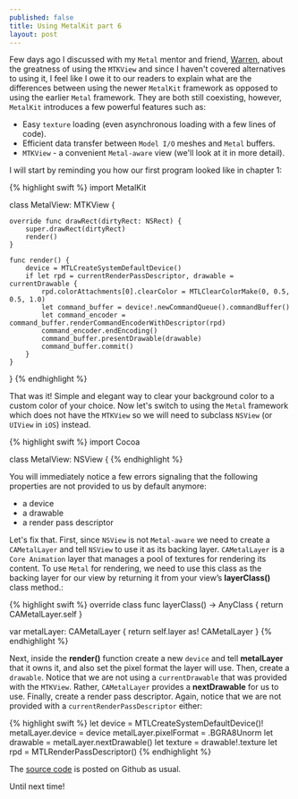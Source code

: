 ```yaml
---
published: false
title: Using MetalKit part 6
layout: post
---
```

Few days ago I discussed with my `Metal` mentor and friend, [Warren](https://gum.co/metalbyexample), about the greatness of using the `MTKView` and since I haven't covered alternatives to using it, I feel like I owe it to our readers to explain what are the differences between using the newer `MetalKit` framework as opposed to using the earlier `Metal` framework. They are both still coexisting, however, `MetalKit` introduces a few powerful features such as: 

- Easy `texture` loading (even asynchronous loading with a few lines of code).
- Efficient data transfer between `Model I/O` meshes and `Metal` buffers.
- `MTKView` - a convenient `Metal-aware` view (we'll look at it in more detail).

I will start by reminding you how our first program looked like in chapter 1:

{% highlight swift %} 
import MetalKit

class MetalView: MTKView {

    override func drawRect(dirtyRect: NSRect) {
        super.drawRect(dirtyRect)
        render()
    }
 
    func render() {
        device = MTLCreateSystemDefaultDevice()
        if let rpd = currentRenderPassDescriptor, drawable = currentDrawable {
            rpd.colorAttachments[0].clearColor = MTLClearColorMake(0, 0.5, 0.5, 1.0)
            let command_buffer = device!.newCommandQueue().commandBuffer()
            let command_encoder = command_buffer.renderCommandEncoderWithDescriptor(rpd)
            command_encoder.endEncoding()
            command_buffer.presentDrawable(drawable)
            command_buffer.commit()
        }
    }
}
{% endhighlight %}

That was it! Simple and elegant way to clear your background color to a custom color of your choice. Now let's switch to using the `Metal` framework which does not have the `MTKView` so we will need to subclass `NSView` (or `UIView` in `iOS`) instead.

{% highlight swift %} 
import Cocoa

class MetalView: NSView {
{% endhighlight %}

You will immediately notice a few errors signaling that the following properties are not provided to us by default anymore:

- a device
- a drawable
- a render pass descriptor

Let's fix that. First, since `NSView` is not `Metal-aware` we need to create a `CAMetalLayer` and tell `NSView` to use it as its backing layer. `CAMetalLayer` is a `Core Animation` layer that manages a pool of textures for rendering its content. To use `Metal` for rendering, we need to use this class as the backing layer for our view by returning it from your view’s __layerClass()__ class method.:

{% highlight swift %} 
override class func layerClass() -> AnyClass {
    return CAMetalLayer.self
}

var metalLayer: CAMetalLayer {
    return self.layer as! CAMetalLayer
}
{% endhighlight %}

Next, inside the __render()__ function create a new `device` and tell __metalLayer__ that it owns it, and also set the pixel format the layer will use. Then, create a `drawable`. Notice that we are not using a `currentDrawable` that was provided with the `MTKView`. Rather, `CAMetalLayer` provides a __nextDrawable__ for us to use. Finally, create a render pass descriptor. Again, notice that we are not provided with a `currentRenderPassDescriptor` either:

{% highlight swift %}
let device = MTLCreateSystemDefaultDevice()!
metalLayer.device = device
metalLayer.pixelFormat = .BGRA8Unorm
let drawable = metalLayer.nextDrawable()
let texture = drawable!.texture
let rpd = MTLRenderPassDescriptor() 
{% endhighlight %}



The [source code](https://github.com/Swiftor/Metal/tree/master/ch06) is posted on Github as usual.

Until next time!